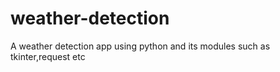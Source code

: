 # weather-detection
A weather detection app using python and its modules such as tkinter,request etc
